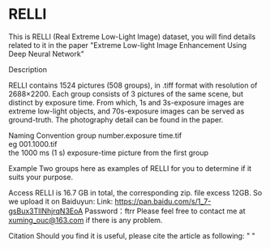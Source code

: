 # RELLI

This is RELLI (Real Extreme Low-Light Image) dataset, you will find details related to it in the paper "Extreme Low-light Image Enhancement Using Deep Neural Network"

Description

RELLI contains 1524 pictures (508  groups), in .tiff format with resolution of 2688×2200. Each group consists of 3 pictures of the same scene, but distinct by exposure time.    From which, 1s and 3s-exposure images are extreme low-light objects, and 70s-exposure images can be served as ground-truth. The photography detail can be found in the paper.

Naming Convention
group number.exposure time.tif   
eg
001.1000.tif  
the 1000 ms (1 s) exposure-time picture from the first group 

Example
Two groups here as examples of RELLI for you to determine if it suits your purpose.

Access
RELLI is 16.7 GB in total, the corresponding zip. file excess 12GB. So we upload it on Baiduyun:
Link:   https://pan.baidu.com/s/1_7-gsBux3TllNhjrqN3EoA 
Password：ftrr 
Please feel free to contact me at xuming_ouc@163.com if there is any problem.

Citation
Should you find it is useful, please cite the article as following:
"  "

  
